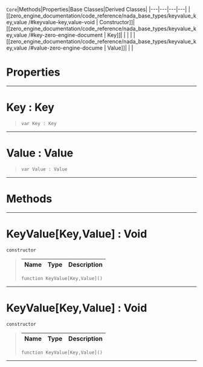  `Core`|Methods|Properties|Base Classes|Derived Classes|
|---|---|---|---|
|[[zero_engine_documentation/code_reference/nada_base_types/keyvalue_key,value /#keyvalue-key,value-void | Constructor]]|[[zero_engine_documentation/code_reference/nada_base_types/keyvalue_key,value /#key-zero-engine-document | Key]]| | |
| |[[zero_engine_documentation/code_reference/nada_base_types/keyvalue_key,value /#value-zero-engine-docume | Value]]| | |


 #  Properties


---  
 #  Key : Key

> 
> ``` lang=cpp, name=Nada
> var Key : Key


---  
 #  Value : Value

> 
> ``` lang=cpp, name=Nada
> var Value : Value


---  
 #  Methods


---  
 #  KeyValue[Key,Value] : Void

 `constructor`

> 
> |Name|Type|Description|
> |---|---|---|
> ``` lang=cpp, name=Nada
> function KeyValue[Key,Value]()
> ``` 


---  
 #  KeyValue[Key,Value] : Void

 `constructor`

> 
> |Name|Type|Description|
> |---|---|---|
> ``` lang=cpp, name=Nada
> function KeyValue[Key,Value]()
> ``` 


---  
 

 